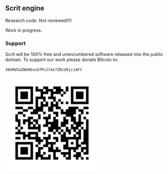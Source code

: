 Scrit engine
------------

Research code. Not reviewed!!!!

Work in progress.

### Support

Scrit will be 100% free and unencumbered software released into the public
domain. To support our work please donate Bitcoin to:

`36hMdVaZWUHbsnXfPsJtXe7ZRcU6jciAFt`

![Bitcoin donation address](.bitcoin.png)
